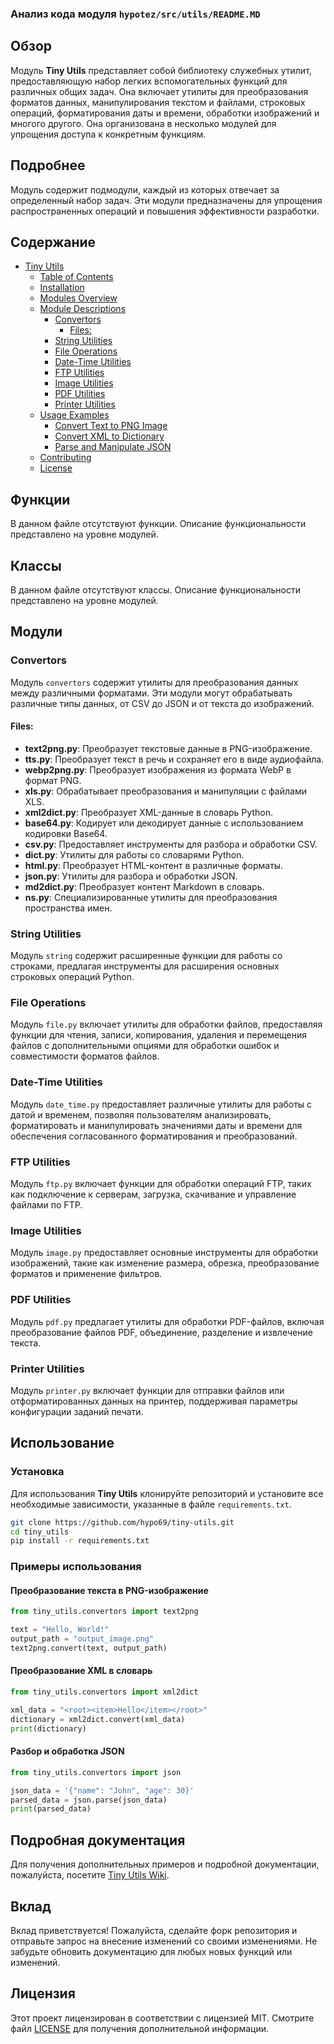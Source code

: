 ### Анализ кода модуля `hypotez/src/utils/README.MD`

## Обзор

Модуль **Tiny Utils** представляет собой библиотеку служебных утилит, предоставляющую набор легких вспомогательных функций для различных общих задач. Она включает утилиты для преобразования форматов данных, манипулирования текстом и файлами, строковых операций, форматирования даты и времени, обработки изображений и многого другого. Она организована в несколько модулей для упрощения доступа к конкретным функциям.

## Подробнее

Модуль содержит подмодули, каждый из которых отвечает за определенный набор задач. Эти модули предназначены для упрощения распространенных операций и повышения эффективности разработки.

## Содержание

*   [Tiny Utils](#tiny-utils)
    *   [Table of Contents](#table-of-contents)
    *   [Installation](#installation)
    *   [Modules Overview](#modules-overview)
    *   [Module Descriptions](#module-descriptions)
        *   [Convertors](#convertors)
            *   [Files:](#files)
        *   [String Utilities](#string-utilities)
        *   [File Operations](#file-operations)
        *   [Date-Time Utilities](#date-time-utilities)
        *   [FTP Utilities](#ftp-utilities)
        *   [Image Utilities](#image-utilities)
        *   [PDF Utilities](#pdf-utilities)
        *   [Printer Utilities](#printer-utilities)
    *   [Usage Examples](#usage-examples)
        *   [Convert Text to PNG Image](#convert-text-to-png-image)
        *   [Convert XML to Dictionary](#convert-xml-to-dictionary)
        *   [Parse and Manipulate JSON](#parse-and-manipulate-json)
    *   [Contributing](#contributing)
    *   [License](#license)

## Функции

В данном файле отсутствуют функции. Описание функциональности представлено на уровне модулей.

## Классы

В данном файле отсутствуют классы. Описание функциональности представлено на уровне модулей.

## Модули

### Convertors

Модуль `convertors` содержит утилиты для преобразования данных между различными форматами. Эти модули могут обрабатывать различные типы данных, от CSV до JSON и от текста до изображений.

#### Files:

-   **text2png.py**: Преобразует текстовые данные в PNG-изображение.
-   **tts.py**: Преобразует текст в речь и сохраняет его в виде аудиофайла.
-   **webp2png.py**: Преобразует изображения из формата WebP в формат PNG.
-   **xls.py**: Обрабатывает преобразования и манипуляции с файлами XLS.
-   **xml2dict.py**: Преобразует XML-данные в словарь Python.
-   **base64.py**: Кодирует или декодирует данные с использованием кодировки Base64.
-   **csv.py**: Предоставляет инструменты для разбора и обработки CSV.
-   **dict.py**: Утилиты для работы со словарями Python.
-   **html.py**: Преобразует HTML-контент в различные форматы.
-   **json.py**: Утилиты для разбора и обработки JSON.
-   **md2dict.py**: Преобразует контент Markdown в словарь.
-   **ns.py**: Специализированные утилиты для преобразования пространства имен.

### String Utilities

Модуль `string` содержит расширенные функции для работы со строками, предлагая инструменты для расширения основных строковых операций Python.

### File Operations

Модуль `file.py` включает утилиты для обработки файлов, предоставляя функции для чтения, записи, копирования, удаления и перемещения файлов с дополнительными опциями для обработки ошибок и совместимости форматов файлов.

### Date-Time Utilities

Модуль `date_time.py` предоставляет различные утилиты для работы с датой и временем, позволяя пользователям анализировать, форматировать и манипулировать значениями даты и времени для обеспечения согласованного форматирования и преобразований.

### FTP Utilities

Модуль `ftp.py` включает функции для обработки операций FTP, таких как подключение к серверам, загрузка, скачивание и управление файлами по FTP.

### Image Utilities

Модуль `image.py` предоставляет основные инструменты для обработки изображений, такие как изменение размера, обрезка, преобразование форматов и применение фильтров.

### PDF Utilities

Модуль `pdf.py` предлагает утилиты для обработки PDF-файлов, включая преобразование файлов PDF, объединение, разделение и извлечение текста.

### Printer Utilities

Модуль `printer.py` включает функции для отправки файлов или отформатированных данных на принтер, поддерживая параметры конфигурации заданий печати.

## Использование

### Установка

Для использования **Tiny Utils** клонируйте репозиторий и установите все необходимые зависимости, указанные в файле `requirements.txt`.

```bash
git clone https://github.com/hypo69/tiny-utils.git
cd tiny_utils
pip install -r requirements.txt
```

### Примеры использования

#### Преобразование текста в PNG-изображение

```python
from tiny_utils.convertors import text2png

text = "Hello, World!"
output_path = "output_image.png"
text2png.convert(text, output_path)
```

#### Преобразование XML в словарь

```python
from tiny_utils.convertors import xml2dict

xml_data = "<root><item>Hello</item></root>"
dictionary = xml2dict.convert(xml_data)
print(dictionary)
```

#### Разбор и обработка JSON

```python
from tiny_utils.convertors import json

json_data = '{"name": "John", "age": 30}'
parsed_data = json.parse(json_data)
print(parsed_data)
```

## Подробная документация

Для получения дополнительных примеров и подробной документации, пожалуйста, посетите [Tiny Utils Wiki](https://github.com/hypo69/tiny-utils/wiki).

## Вклад

Вклад приветствуется! Пожалуйста, сделайте форк репозитория и отправьте запрос на внесение изменений со своими изменениями. Не забудьте обновить документацию для любых новых функций или изменений.

## Лицензия

Этот проект лицензирован в соответствии с лицензией MIT. Смотрите файл [LICENSE](./LICENSE) для получения дополнительной информации.